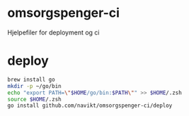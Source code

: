 # omsorgspenger-ci
Hjelpefiler for deployment og ci

# deploy
```bash
brew install go
mkdir -p ~/go/bin
echo "export PATH=\"$HOME/go/bin:$PATH\"" >> $HOME/.zsh
source $HOME/.zsh
go install github.com/navikt/omsorgspenger-ci/deploy
```
